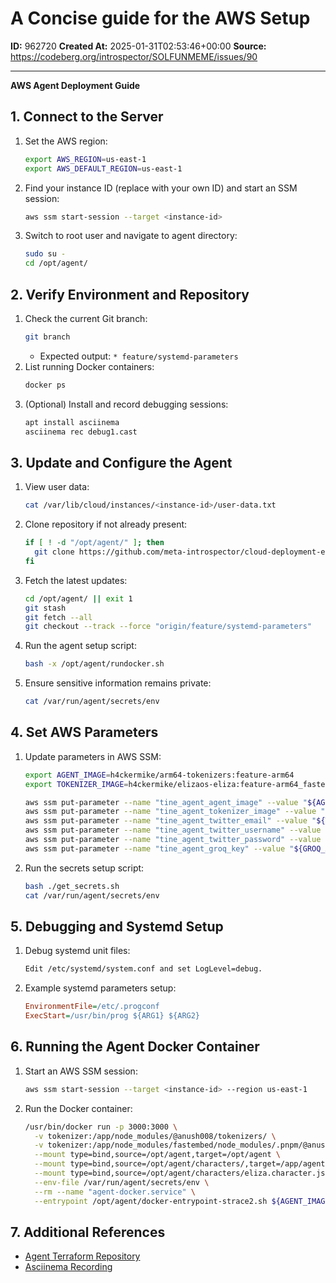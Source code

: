 # A Concise guide for the AWS Setup

**ID:** 962720
**Created At:** 2025-01-31T02:53:46+00:00
**Source:** https://codeberg.org/introspector/SOLFUNMEME/issues/90

---

**AWS Agent Deployment Guide**

## **1. Connect to the Server**

1. Set the AWS region:
   ```bash
   export AWS_REGION=us-east-1
   export AWS_DEFAULT_REGION=us-east-1
   ```
2. Find your instance ID (replace with your own ID) and start an SSM session:
   ```bash
   aws ssm start-session --target <instance-id>
   ```
3. Switch to root user and navigate to agent directory:
   ```bash
   sudo su -
   cd /opt/agent/
   ```

## **2. Verify Environment and Repository**

1. Check the current Git branch:
   ```bash
   git branch
   ```
   - Expected output: `* feature/systemd-parameters`
2. List running Docker containers:
   ```bash
   docker ps
   ```
3. (Optional) Install and record debugging sessions:
   ```bash
   apt install asciinema
   asciinema rec debug1.cast
   ```

## **3. Update and Configure the Agent**

1. View user data:
   ```bash
   cat /var/lib/cloud/instances/<instance-id>/user-data.txt
   ```
2. Clone repository if not already present:
   ```bash
   if [ ! -d "/opt/agent/" ]; then
     git clone https://github.com/meta-introspector/cloud-deployment-eliza/ "/opt/agent/"
   fi
   ```
3. Fetch the latest updates:
   ```bash
   cd /opt/agent/ || exit 1
   git stash
   git fetch --all
   git checkout --track --force "origin/feature/systemd-parameters"
   ```
4. Run the agent setup script:
   ```bash
   bash -x /opt/agent/rundocker.sh
   ```
5. Ensure sensitive information remains private:
   ```bash
   cat /var/run/agent/secrets/env
   ```

## **4. Set AWS Parameters**

1. Update parameters in AWS SSM:
   ```bash
   export AGENT_IMAGE=h4ckermike/arm64-tokenizers:feature-arm64
   export TOKENIZER_IMAGE=h4ckermike/elizaos-eliza:feature-arm64_fastembed

   aws ssm put-parameter --name "tine_agent_agent_image" --value "${AGENT_IMAGE}" --type String --overwrite
   aws ssm put-parameter --name "tine_agent_tokenizer_image" --value "${TOKENIZER_IMAGE}" --type String --overwrite
   aws ssm put-parameter --name "tine_agent_twitter_email" --value "${TWITTER_EMAIL}" --type String --overwrite
   aws ssm put-parameter --name "tine_agent_twitter_username" --value "${TWITTER_USERNAME}" --type String --overwrite
   aws ssm put-parameter --name "tine_agent_twitter_password" --value "${TWITTER_PASSWORD}" --type String --overwrite
   aws ssm put-parameter --name "tine_agent_groq_key" --value "${GROQ_API_KEY}" --type String --overwrite
   ```
2. Run the secrets setup script:
   ```bash
   bash ./get_secrets.sh
   cat /var/run/agent/secrets/env
   ```

## **5. Debugging and Systemd Setup**

1. Debug systemd unit files:
   ```bash
   Edit /etc/systemd/system.conf and set LogLevel=debug.
   ```
2. Example systemd parameters setup:
   ```ini
   EnvironmentFile=/etc/.progconf
   ExecStart=/usr/bin/prog ${ARG1} ${ARG2}
   ```

## **6. Running the Agent Docker Container**

1. Start an AWS SSM session:
   ```bash
   aws ssm start-session --target <instance-id> --region us-east-1
   ```
2. Run the Docker container:
   ```bash
   /usr/bin/docker run -p 3000:3000 \
     -v tokenizer:/app/node_modules/@anush008/tokenizers/ \
     -v tokenizer:/app/node_modules/fastembed/node_modules/.pnpm/@anush008+tokenizers@https+++codeload.github.com+meta-introspector+arm64-tokenizers+tar.gz+98_s2457qj3pe4ojcbckddasgzfvu/node_modules/@anush008/ \
     --mount type=bind,source=/opt/agent,target=/opt/agent \
     --mount type=bind,source=/opt/agent/characters/,target=/app/agent/characters/ \
     --mount type=bind,source=/opt/agent/characters/eliza.character.json,target=/app/agent/characters/eliza.character.json \
     --env-file /var/run/agent/secrets/env \
     --rm --name "agent-docker.service" \
     --entrypoint /opt/agent/docker-entrypoint-strace2.sh ${AGENT_IMAGE}
   ```

## **7. Additional References**

- [Agent Terraform Repository](https://github.com/jmikedupont2/ai-agent-terraform/tree/feature/codebuild)
- [Asciinema Recording](https://asciinema.org/a/ngq4pHltdwcBQqroAAzlXphWz)

